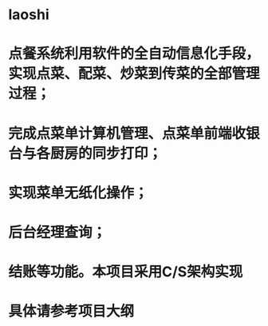 # laoshi
# 点餐系统利用软件的全自动信息化手段，实现点菜、配菜、炒菜到传菜的全部管理过程；
# 完成点菜单计算机管理、点菜单前端收银台与各厨房的同步打印；
# 实现菜单无纸化操作；
# 后台经理查询；
# 结账等功能。本项目采用C/S架构实现
# 具体请参考项目大纲
